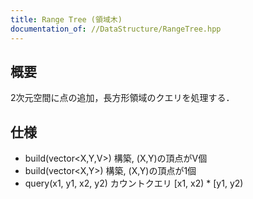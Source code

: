 ```yaml
---
title: Range Tree (領域木)
documentation_of: //DataStructure/RangeTree.hpp
---
```


## 概要  
2次元空間に点の追加，長方形領域のクエリを処理する．  

## 仕様  
- build(vector<X,Y,V>)  構築, (X,Y)の頂点がV個  
- build(vector<X,Y>)    構築, (X,Y)の頂点が1個  
- query(x1, y1, x2, y2) カウントクエリ [x1, x2) * [y1, y2)  

